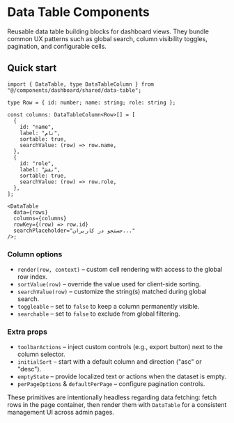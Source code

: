 # Data Table Components

Reusable data table building blocks for dashboard views. They bundle common UX patterns such as global search, column visibility toggles, pagination, and configurable cells.

## Quick start

```tsx
import { DataTable, type DataTableColumn } from "@/components/dashboard/shared/data-table";

type Row = { id: number; name: string; role: string };

const columns: DataTableColumn<Row>[] = [
  {
    id: "name",
    label: "نام",
    sortable: true,
    searchValue: (row) => row.name,
  },
  {
    id: "role",
    label: "نقش",
    sortable: true,
    searchValue: (row) => row.role,
  },
];

<DataTable
  data={rows}
  columns={columns}
  rowKey={(row) => row.id}
  searchPlaceholder="جستجو در کاربران..."
/>;
```

### Column options

- `render(row, context)` – custom cell rendering with access to the global row index.
- `sortValue(row)` – override the value used for client-side sorting.
- `searchValue(row)` – customize the string(s) matched during global search.
- `toggleable` – set to `false` to keep a column permanently visible.
- `searchable` – set to `false` to exclude from global filtering.

### Extra props

- `toolbarActions` – inject custom controls (e.g., export button) next to the column selector.
- `initialSort` – start with a default column and direction ("asc" or "desc").
- `emptyState` – provide localized text or actions when the dataset is empty.
- `perPageOptions` & `defaultPerPage` – configure pagination controls.

These primitives are intentionally headless regarding data fetching: fetch rows in the page container, then render them with `DataTable` for a consistent management UI across admin pages.
